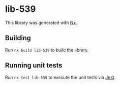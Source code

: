 # lib-539

This library was generated with [Nx](https://nx.dev).

## Building

Run `nx build lib-539` to build the library.

## Running unit tests

Run `nx test lib-539` to execute the unit tests via [Jest](https://jestjs.io).
